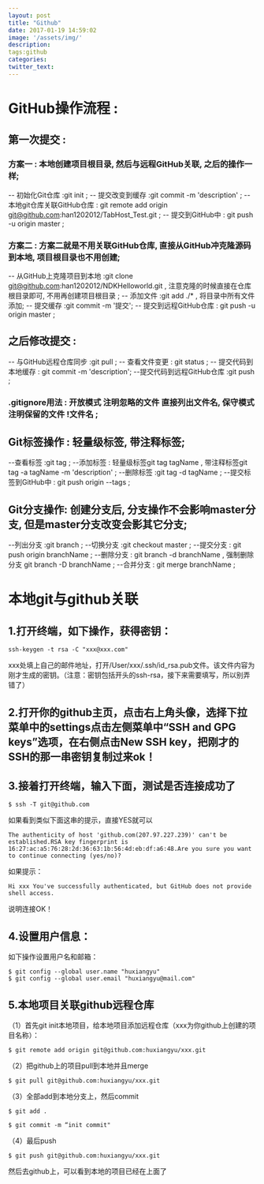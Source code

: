 ```yaml
---
layout: post
title: "Github"
date: 2017-01-19 14:59:02
image: '/assets/img/'
description:
tags:github
categories:
twitter_text:
---
```

# GitHub操作流程 :

## 第一次提交 :  
### 方案一 : 本地创建项目根目录, 然后与远程GitHub关联, 之后的操作一样;
-- 初始化Git仓库 :git init ;
-- 提交改变到缓存 :git commit -m 'description' ;
-- 本地git仓库关联GitHub仓库 : git remote add origin git@github.com:han1202012/TabHost_Test.git ;
-- 提交到GitHub中 : git push -u origin master ;
### 方案二 : 方案二就是不用关联GitHub仓库, 直接从GitHub冲克隆源码到本地, 项目根目录也不用创建;
-- 从GitHub上克隆项目到本地 :git clone git@github.com:han1202012/NDKHelloworld.git , 注意克隆的时候直接在仓库根目录即可, 不用再创建项目根目录 ;
-- 添加文件 :git add ./* , 将目录中所有文件添加;
-- 提交缓存 :git commit -m '提交';
-- 提交到远程GitHub仓库 : git push -u origin master ;
## 之后修改提交 : 
-- 与GitHub远程仓库同步 :git pull ;
-- 查看文件变更 : git status ;
-- 提交代码到本地缓存 : git commit -m 'description';
--提交代码到远程GitHub仓库 :git push ;

### .gitignore用法 : 开放模式 注明忽略的文件 直接列出文件名, 保守模式 注明保留的文件 !文件名 ;

## Git标签操作 : 轻量级标签, 带注释标签;
--查看标签 :git tag ;
--添加标签 : 轻量级标签git tag tagName , 带注释标签git tag -a tagName -m 'description' ;
--删除标签 :git tag -d tagName ;
--提交标签到GitHub中 : git push origin --tags ;

## Git分支操作: 创建分支后, 分支操作不会影响master分支, 但是master分支改变会影其它分支;
--列出分支 :git branch ;
--切换分支 :git checkout master ;
--提交分支 : git push origin branchName ;
--删除分支 : git branch -d branchName , 强制删除分支 git branch -D branchName ;
--合并分支 : git merge branchName ;









# 本地git与github关联
 
## 1.打开终端，如下操作，获得密钥：
```
ssh-keygen -t rsa -C "xxx@xxx.com"
```
xxx处填上自己的邮件地址，打开/User/xxx/.ssh/id_rsa.pub文件。该文件内容为刚才生成的密钥。（注意：密钥包括开头的ssh-rsa，接下来需要填写，所以别弄错了）

## 2.打开你的github主页，点击右上角头像，选择下拉菜单中的settings点击左侧菜单中“SSH and GPG keys”选项，在右侧点击New SSH key，把刚才的SSH的那一串密钥复制过来ok！

## 3.接着打开终端，输入下面，测试是否连接成功了
```
$ ssh -T git@github.com
```
如果看到类似下面这串的提示，直接YES就可以
```
The authenticity of host 'github.com(207.97.227.239)' can't be established.RSA key fingerprint is 16:27:ac:a5:76:28:2d:36:63:1b:56:4d:eb:df:a6:48.Are you sure you want to continue connecting (yes/no)?
```
如果提示：
```
Hi xxx You've successfully authenticated, but GitHub does not provide shell access.
```
说明连接OK！

## 4.设置用户信息：

如下操作设置用户名和邮箱：
```
$ git config --global user.name "huxiangyu"
$ git config --global user.email "huxiangyu@mail.com"
```
## 5.本地项目关联github远程仓库

（1）首先git init本地项目，给本地项目添加远程仓库（xxx为你github上创建的项目名称）：
```
$ git remote add origin git@github.com:huxiangyu/xxx.git
```
（2）把github上的项目pull到本地并且merge
```
$ git pull git@github.com:huxiangyu/xxx.git
```
（3）全部add到本地分支上，然后commit
```
$ git add .

$ git commit -m “init commit"
```
（4）最后push
```
$ git push git@github.com:huxiangyu/xxx.git
```
然后去github上，可以看到本地的项目已经在上面了



